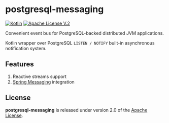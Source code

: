# postgresql-messaging 
[![Kotlin](https://img.shields.io/badge/kotlin-1.9.10-blue.svg?logo=kotlin)](http://kotlinlang.org) 
[![Apache License V.2](https://img.shields.io/badge/license-Apache%20V.2-blue.svg)](https://github.com/oshai/kotlin-logging/blob/master/LICENSE)

Convenient event bus for PostgreSQL-backed distributed JVM applications. 

Kotlin wrapper over PostgreSQL `LISTEN / NOTIFY` built-in asynchronous notification system.

## Features
1. Reactive streams support
2. [Spring Messaging](https://docs.spring.io/spring-integration/docs/current/reference/html/core.html#spring-integration-core-messaging) integration  

## License

**postgresql-messaging** is released under version 2.0 of the [Apache License](https://www.apache.org/licenses/LICENSE-2.0).
